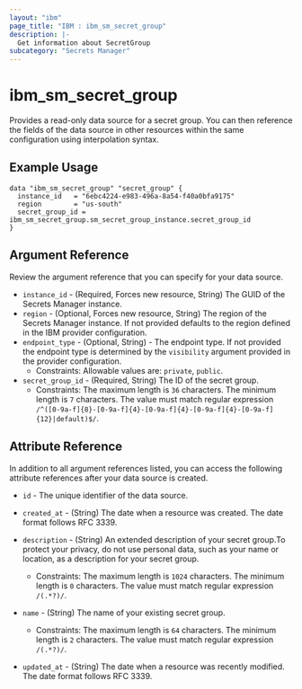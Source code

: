 ```yaml
---
layout: "ibm"
page_title: "IBM : ibm_sm_secret_group"
description: |-
  Get information about SecretGroup
subcategory: "Secrets Manager"
---
```


# ibm_sm_secret_group

Provides a read-only data source for a secret group. You can then reference the fields of the data source in other resources within the same configuration using interpolation syntax.

## Example Usage

```hcl
data "ibm_sm_secret_group" "secret_group" {
  instance_id   = "6ebc4224-e983-496a-8a54-f40a0bfa9175"
  region        = "us-south"
  secret_group_id = ibm_sm_secret_group.sm_secret_group_instance.secret_group_id
}
```

## Argument Reference

Review the argument reference that you can specify for your data source.

* `instance_id` - (Required, Forces new resource, String) The GUID of the Secrets Manager instance.
* `region` - (Optional, Forces new resource, String) The region of the Secrets Manager instance. If not provided defaults to the region defined in the IBM provider configuration.
* `endpoint_type` - (Optional, String) - The endpoint type. If not provided the endpoint type is determined by the `visibility` argument provided in the provider configuration.
  * Constraints: Allowable values are: `private`, `public`.
* `secret_group_id` - (Required, String) The ID of the secret group.
  * Constraints: The maximum length is `36` characters. The minimum length is `7` characters. The value must match regular expression `/^([0-9a-f]{8}-[0-9a-f]{4}-[0-9a-f]{4}-[0-9a-f]{4}-[0-9a-f]{12}|default)$/`.

## Attribute Reference

In addition to all argument references listed, you can access the following attribute references after your data source is created.

* `id` - The unique identifier of the data source.
* `created_at` - (String) The date when a resource was created. The date format follows RFC 3339.

* `description` - (String) An extended description of your secret group.To protect your privacy, do not use personal data, such as your name or location, as a description for your secret group.
  * Constraints: The maximum length is `1024` characters. The minimum length is `0` characters. The value must match regular expression `/(.*?)/`.

* `name` - (String) The name of your existing secret group.
  * Constraints: The maximum length is `64` characters. The minimum length is `2` characters. The value must match regular expression `/(.*?)/`.

* `updated_at` - (String) The date when a resource was recently modified. The date format follows RFC 3339.

